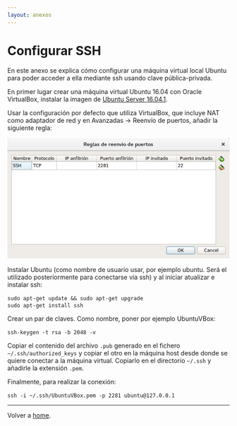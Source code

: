 ```yaml
---
layout: anexos
---
```


# Configurar SSH

En este anexo se explica cómo configurar una máquina virtual local Ubuntu para poder acceder a ella mediante ssh usando clave pública-privada.

En primer lugar crear una máquina virtual Ubuntu 16.04 con Oracle VirtualBox, instalar la imagen de [Ubuntu Server 16.04.1](https://www.ubuntu.com/download/server/thank-you?version=16.04.1&architecture=amd64).

Usar la configuración por defecto que utiliza VirtualBox, que incluye NAT como adaptador de red y en Avanzadas -> Reenvío de puertos, añadir la siguiente regla:

![SSH Port Configuration](images/ssh-port.png)

Instalar Ubuntu (como nombre de usuario usar, por ejemplo ubuntu. Será el utilizado posteriormente para conectarse vía ssh) y al iniciar atualizar e instalar ssh:

```
sudo apt-get update && sudo apt-get upgrade
sudo apt-get install ssh
```

Crear un par de claves. Como nombre, poner por ejemplo UbuntuVBox:

```
ssh-keygen -t rsa -b 2048 -v
```

Copiar el contenido del archivo `.pub` generado en el fichero `~/.ssh/authorized_keys` y copiar el otro en la máquina host desde donde se quiere conectar a la máquina virtual. Copiarlo en el directorio `~/.ssh` y añadirle la extensión `.pem`.

Finalmente, para realizar la conexión:

```
ssh -i ~/.ssh/UbuntuVBox.pem -p 2281 ubuntu@127.0.0.1
```

---

Volver a [home](index).
